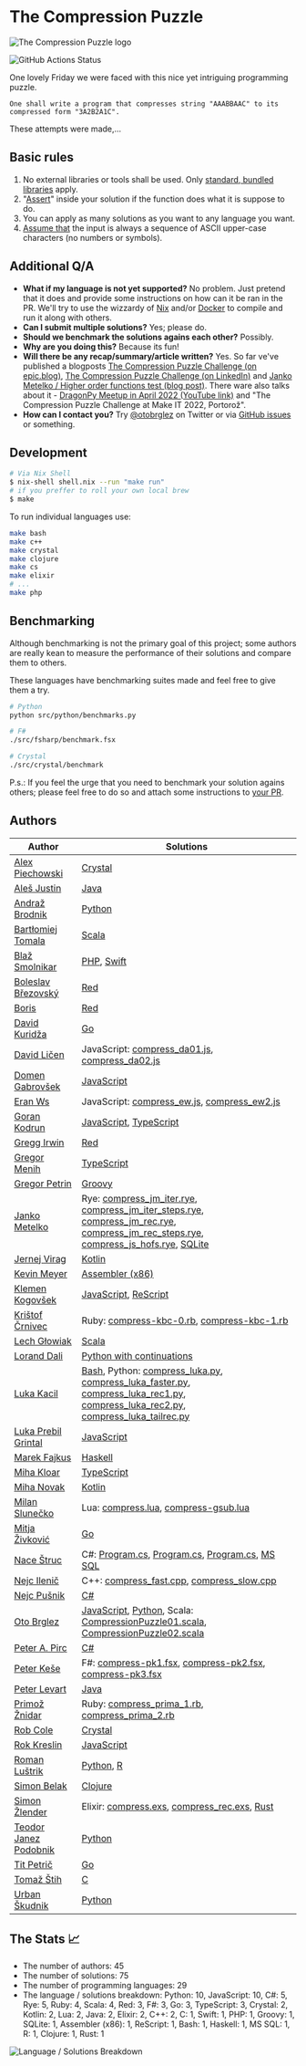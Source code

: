 # The Compression Puzzle

![The Compression Puzzle logo](./compression-puzzle.png)

![GitHub Actions Status](https://github.com/otobrglez/compression-puzzle/actions/workflows/test.yml/badge.svg)

One lovely Friday we were faced with this nice yet intriguing programming puzzle.

```
One shall write a program that compresses string "AAABBAAC" to its compressed form "3A2B2A1C".
```

These attempts were made,...

## Basic rules

1. No external libraries or tools shall be used. Only [standard, bundled libraries](https://en.wikipedia.org/wiki/Standard_library) apply.
2. "[Assert](https://en.wikipedia.org/wiki/Assertion_(software_development))" inside your solution if the function does what it is suppose to do.
3. You can apply as many solutions as you want to any language you want.
4. [Assume that](https://github.com/otobrglez/compression-puzzle/issues/29) the input is always a sequence of ASCII upper-case characters (no numbers or symbols).

## Additional Q/A

- **What if my language is not yet supported?** No problem. Just pretend that it does and provide some instructions on how can it be ran in the PR. We'll try to use the wizzardy of [Nix](https://nixos.org/) and/or [Docker](https://www.docker.com/) to compile and run it along with others.
- **Can I submit multiple solutions?**
Yes; please do.
- **Should we benchmark the solutions agains each other?**
Possibly.
- **Why are you doing this?**
Because its fun!
- **Will there be any recap/summary/article written?**
Yes. So far ve've published a blogposts [The Compression Puzzle Challenge (on epic.blog)](https://epic.blog/programming/2022/03/04/compression-puzzle.html), [The Compression Puzzle Challenge (on LinkedIn)](https://www.linkedin.com/pulse/compression-puzzle-challenge-oto-brglez/) and [Janko Metelko / Higher order functions test (blog post)](https://ryelang.blogspot.com/2022/02/higher-order-functions-test.html). 
There ware also talks about it - [DragonPy Meetup in April 2022 (YouTube link)](https://www.youtube.com/watch?v=eDdlsCM6ZbA) and "The Compression Puzzle Challenge at Make IT 2022, Portorož".
- **How can I contact you?**
Try [@otobrglez](https://twitter.com/otobrglez) on Twitter or via [GitHub issues](https://github.com/otobrglez/compression-puzzle/issues) or something.

## Development

```bash
# Via Nix Shell
$ nix-shell shell.nix --run "make run"
# if you preffer to roll your own local brew
$ make
```

To run individual languages use:

```bash
make bash
make c++
make crystal
make clojure
make cs
make elixir
# ...
make php
```

## Benchmarking

Although benchmarking is not the primary goal of this project; some authors are really kean to measure the performance of their solutions and compare them to others.

These languages have benchmarking suites made and feel free to give them a try.

```bash
# Python
python src/python/benchmarks.py

# F#
./src/fsharp/benchmark.fsx

# Crystal
./src/crystal/benchmark
```

P.s.: If you feel the urge that you need to benchmark your solution agains others; please feel free to do so and attach some instructions to [your PR](https://github.com/otobrglez/compression-puzzle/pulls).

## Authors

| Author | Solutions |
| --- | --- |
|[Alex Piechowski](https://github.com/grepsedawk) | [Crystal](src/crystal/compress_lexer.cr)|
|[Aleš Justin](https://github.com/alesj) | [Java](src/java/Compression.java)|
|[Andraž Brodnik](http://github.com/brodul) | [Python](src/python/compress_brodul.py)|
|[Bartłomiej Tomala](https://github.com/btomala) | [Scala](src/scala/CompressionPuzzle03.scala)|
|[Blaž Smolnikar](https://github.com/GrandFelix) | [PHP](src/php/compress_grandfelix.php), [Swift](src/swift/compress_extension_grandfelix.swift)|
|[Boleslav Březovský](http://github.com/rebolek) | [Red](src/red/compress-rebolek.red)|
|[Boris](https://github.com/hiiamboris) | [Red](src/red/compress-hiiamboris.red)|
|[David Kuridža](https://github.com/davidkuridza) | [Go](src/go/compress_david.go)|
|[David Ličen](https://github.com/davision) | JavaScript: [compress_da01.js](src/javascript/compress_da01.js), [compress_da02.js](src/javascript/compress_da02.js)|
|[Domen Gabrovšek](https://github.com/domengabrovsek) | [JavaScript](src/javascript/compress_dg.js)|
|[Eran Ws](https://github.com/eranws) | JavaScript: [compress_ew.js](src/javascript/compress_ew.js), [compress_ew2.js](src/javascript/compress_ew2.js)|
|[Goran Kodrun](https://github.com/liveandie) | [JavaScript](src/javascript/compress_go.js), [TypeScript](src/ts/compress_go2.ts)|
|[Gregg Irwin](https://github.com/greggirwin) | [Red](src/red/compress-gregg.red)|
|[Gregor Menih](https://github.com/gmenih341) | [TypeScript](src/ts/compress_gm.ts)|
|[Gregor Petrin](https://github.com/gregopet) | [Groovy](src/groovy/compress.groovy)|
|[Janko Metelko](https://github.com/refaktor) | Rye: [compress_jm_iter.rye](src/rye/compress_jm_iter.rye), [compress_jm_iter_steps.rye](src/rye/compress_jm_iter_steps.rye), [compress_jm_rec.rye](src/rye/compress_jm_rec.rye), [compress_jm_rec_steps.rye](src/rye/compress_jm_rec_steps.rye), [compress_js_hofs.rye](src/rye/compress_js_hofs.rye), [SQLite](src/sqlite/compress_rec.sql)|
|[Jernej Virag](https://github.com/izacus) | [Kotlin](src/kotlin/compress.kts)|
|[Kevin Meyer](https://github.com/kev-m) | [Assembler (x86)](src/asm_80x86/compress_simple.asm)|
|[Klemen Kogovšek](https://github.com/kkogovsek) | [JavaScript](src/javascript/compress_reduce_klemen.js), [ReScript](src/rescript/PatternMatchCompress.res)|
|[Krištof Črnivec](https://github.com/MrChriss) | Ruby: [compress-kbc-0.rb](src/ruby/compress-kbc-0.rb), [compress-kbc-1.rb](src/ruby/compress-kbc-1.rb)|
|[Lech Głowiak](https://github.com/LGLO) | [Scala](src/scala/CompressionPuzzle04.scala)|
|[Lorand Dali](https://github.com/lorserker) | [Python with continuations](src/python/compress_continuations.py) |
|[Luka Kacil](https://github.com/lknix) | [Bash](src/bash/compress_lk.sh), Python: [compress_luka.py](src/python/compress_luka.py), [compress_luka_faster.py](src/python/compress_luka_faster.py), [compress_luka_rec1.py](src/python/compress_luka_rec1.py), [compress_luka_rec2.py](src/python/compress_luka_rec2.py), [compress_luka_tailrec.py](src/python/compress_luka_tailrec.py)|
|[Luka Prebil Grintal](https://github.com/LukaPrebil) | [JavaScript](src/javascript/compress_lpg.js)|
|[Marek Fajkus](https://github.com/turboMaCk) | [Haskell](src/haskell/Compress_turbomack.hs)|
|[Miha Kloar](https://github.com/mkloar) | [TypeScript](src/ts/compress_mk.ts)|
|[Miha Novak](https://github.com/mihanovak1024) | [Kotlin](src/kotlin/mn1024_compress.kts)|
|[Milan Slunečko](https://github.com/smi11) | Lua: [compress.lua](src/lua/compress.lua), [compress-gsub.lua](src/lua/compress-gsub.lua)|
|[Mitja Živković](https://linkedin.com/in/mitja-živković-367206) | [Go](src/go/compress_mitja.go)|
|[Nace Štruc](https://github.com/nacestruc) | C#: [Program.cs](src/cs/ns/Program.cs), [Program.cs](src/cs/ns2/Program.cs), [Program.cs](src/cs/ns3/Program.cs), [MS SQL](src/ms-sql/compression-puzzle.sql)|
|[Nejc Ilenič](https://github.com/inejc) | C++: [compress_fast.cpp](src/c++/compress_fast.cpp), [compress_slow.cpp](src/c++/compress_slow.cpp)|
|[Nejc Pušnik](https://github.com/cjenp) | [C#](src/cs/cjenp/Program.cs)|
|[Oto Brglez](https://github.com/otobrglez) | [JavaScript](src/javascript/compress_ob.js), [Python](src/python/compress_ob.py), Scala: [CompressionPuzzle01.scala](src/scala/CompressionPuzzle01.scala), [CompressionPuzzle02.scala](src/scala/CompressionPuzzle02.scala)|
|[Peter A. Pirc](https://github.com/papsl) | [C#](src/cs/pp/Program.cs)|
|[Peter Keše](https://github.com/pkese) | F#: [compress-pk1.fsx](src/fsharp/compress-pk1.fsx), [compress-pk2.fsx](src/fsharp/compress-pk2.fsx), [compress-pk3.fsx](src/fsharp/compress-pk3.fsx)|
|[Peter Levart](https://github.com/plevart) | [Java](src/java/Compression.java)|
|[Primož Žnidar](https://github.com/zprima) | Ruby: [compress_prima_1.rb](src/ruby/compress_prima_1.rb), [compress_prima_2.rb](src/ruby/compress_prima_2.rb)|
|[Rob Cole](https://github.com/robcole) | [Crystal](src/crystal/compress_kbc_0.cr)|
|[Rok Kreslin](https://github.com/rokkreslincom) | [JavaScript](src/javascript/compress_rk.js)|
|[Roman Luštrik](https://github.com/romunov) | [Python](src/python/compress_romunov.py), [R](src/r/compress_romunov.R)|
|[Simon Belak](https://github.com/sbelak) | [Clojure](src/clojure/clojpression-puzzle/src/clojpression_puzzle.clj)|
|[Simon Žlender](https://github.com/szlend) | Elixir: [compress.exs](src/elixir/compress.exs), [compress_rec.exs](src/elixir/compress_rec.exs), [Rust](src/rust/compress.rs)|
|[Teodor Janez Podobnik](https://github.com/tp4348) | [Python](src/python/compress_teo.py)|
|[Tit Petrič](https://github.com/titpetric) | [Go](src/go/compress_tit.go)|
|[Tomaž Štih](https://github.com/tstih) | [C](src/c/tomaz.c)|
|[Urban Škudnik](https://github.com/uskudnik) | [Python](src/python/compress_urban.py)|

## The Stats 📈
- The number of authors: 45
- The number of solutions: 75
- The number of programming languages: 29
- The language / solutions breakdown: Python: 10, JavaScript: 10, C#: 5, Rye: 5, Ruby: 4, Scala: 4, Red: 3, F#: 3, Go: 3, TypeScript: 3, Crystal: 2, Kotlin: 2, Lua: 2, Java: 2, Elixir: 2, C++: 2, C: 1, Swift: 1, PHP: 1, Groovy: 1, SQLite: 1, Assembler (x86): 1, ReScript: 1, Bash: 1, Haskell: 1, MS SQL: 1, R: 1, Clojure: 1, Rust: 1

![Language / Solutions Breakdown](https://image-charts.com/chart?chs=500x500&chd=t:10,10,5,5,4,4,3,3,3,3,2,2,2,2,2,2,1,1,1,1,1,1,1,1,1,1,1,1,1&cht=p3&chl=JavaScript|Python|C%23|Rye|Ruby|Scala|Red|F%23|Go|TypeScript|Crystal|Kotlin|Lua|Java|Elixir|C%2B%2B|C|Swift|PHP|Groovy|SQLite|Assembler+%28x86%29|ReScript|Bash|Haskell|MS+SQL|R|Clojure|Rust)

